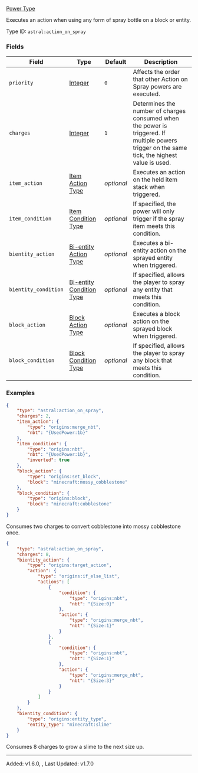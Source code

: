 [Power Type](https://origins.readthedocs.io/en/1.10.0/types/power_types/)

Executes an action when using any form of spray bottle on a block or entity.

Type ID: `astral:action_on_spray`

### Fields

| Field                | Type                                                                                                 | Default    | Description                                                                                                                                    |
| -------------------- | ---------------------------------------------------------------------------------------------------- | ---------- | ---------------------------------------------------------------------------------------------------------------------------------------------- |
| `priority`           | [Integer](https://origins.readthedocs.io/en/1.10.0/types/data_types/integer/)                        | `0`        | Affects the order that other Action on Spray powers are executed.                                                                              |
| `charges`            | [Integer](https://origins.readthedocs.io/en/1.10.0/types/data_types/integer/)                        | `1`        | Determines the number of charges consumed when the power is triggered. If multiple powers trigger on the same tick, the highest value is used. |
| `item_action`        | [Item Action Type]((https://origins.readthedocs.io/en/1.10.0/types/item_action_types/))              | *optional* | Executes an action on the held item stack when triggered.                                                                                      |
| `item_condition`     | [Item Condition Type](https://origins.readthedocs.io/en/1.10.0/types/item_condition_types/)          | *optional* | If specified, the power will only trigger if the spray item meets this condition.                                                              |
| `bientity_action`    | [Bi-entity Action Type](https://origins.readthedocs.io/en/1.10.0/types/bientity_action_types/)       | *optional* | Executes a bi-entity action on the sprayed entity when triggered.                                                                              |
| `bientity_condition` | [Bi-entity Condition Type](https://origins.readthedocs.io/en/1.10.0/types/bientity_condition_types/) | *optional* | If specified, allows the player to spray any entity that meets this condition.                                                                 |
| `block_action`       | [Block Action Type]((https://origins.readthedocs.io/en/1.10.0/types/block_action_types/))            | *optional* | Executes a block action on the sprayed block when triggered.                                                                                   |
| `block_condition`    | [Block Condition Type](https://origins.readthedocs.io/en/1.10.0/types/block_condition_types/)        | *optional* | If specified, allows the player to spray any block that meets this condition.                                                                  |

### Examples

```json
{
    "type": "astral:action_on_spray",
    "charges": 2,
    "item_action": {
        "type": "origins:merge_nbt",
        "nbt": "{UsedPower:1b}"
    },
    "item_condition": {
        "type": "origins:nbt",
        "nbt": "{UsedPower:1b}",
        "inverted": true
    },
    "block_action": {
        "type": "origins:set_block",
        "block": "minecraft:mossy_cobblestone"
    },
    "block_condition": {
        "type": "origins:block",
        "block": "minecraft:cobblestone"
    }
}
```

Consumes two charges to convert cobblestone into mossy cobblestone once.

```json
{
    "type": "astral:action_on_spray",
    "charges": 8,
    "bientity_action": {
        "type": "origins:target_action",
        "action": {
            "type": "origins:if_else_list",
            "actions": [
                {
                    "condition": {
                        "type": "origins:nbt",
                        "nbt": "{Size:0}"
                    },
                    "action": {
                        "type": "origins:merge_nbt",
                        "nbt": "{Size:1}"
                    }
                },
                {
                    "condition": {
                        "type": "origins:nbt",
                        "nbt": "{Size:1}"
                    },
                    "action": {
                        "type": "origins:merge_nbt",
                        "nbt": "{Size:3}"
                    }
                }
            ]
        }
    },
    "bientity_condition": {
        "type": "origins:entity_type",
        "entity_type": "minecraft:slime"
    }
}
```

Consumes 8 charges to grow a slime to the next size up.

---

Added: v1.6.0, , Last Updated: v1.7.0